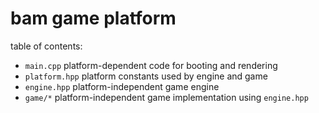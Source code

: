 # bam game platform

table of contents:
* `main.cpp` platform-dependent code for booting and rendering
* `platform.hpp` platform constants used by engine and game
* `engine.hpp` platform-independent game engine
* `game/*` platform-independent game implementation using `engine.hpp`
